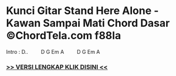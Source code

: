 
 # Kunci Gitar Stand Here Alone - Kawan Sampai Mati Chord Dasar ©ChordTela.com f88la


Intro : D..         D G Em A         D G Em A

###  <a href="https://shortlighzx.web.app?sq=Kunci Gitar Stand Here Alone - Kawan Sampai Mati Chord Dasar ©ChordTela.com"> >> VERSI LENGKAP KLIK DISINI << </a>
